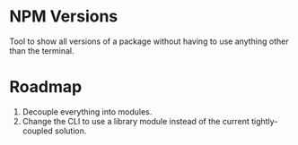 # NPM Versions
Tool to show all versions of a package without having to use anything other than the terminal.

# Roadmap
1. Decouple everything into modules.
2. Change the CLI to use a library module instead of the current tightly-coupled solution.
